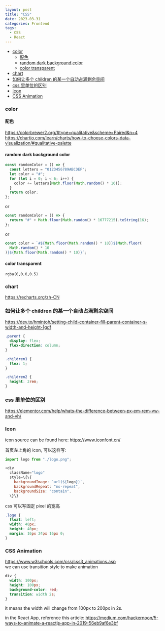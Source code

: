 ```yaml
---
layout: post
title: "CSS"
date: 2023-03-31
categories: Frontend
tags:
  - CSS
  - React
---
```


- [color](#color)
  - [配色](#配色)
  - [random dark background color](#random-dark-background-color)
  - [color transparent](#color-transparent)
- [chart](#chart)
- [如何让多个 children 的某一个自动占满剩余空间](#如何让多个-children-的某一个自动占满剩余空间)
- [css 里单位的区别](#css-里单位的区别)
- [Icon](#icon)
- [CSS Animation](#css-animation)

### color

#### 配色

<https://colorbrewer2.org/#type=qualitative&scheme=Paired&n=4>  
<https://chartio.com/learn/charts/how-to-choose-colors-data-visualization/#qualitative-palette>

#### random dark background color

```js
const randomColor = () => {
  const letters = "0123456789ABCDEF";
  let color = "#";
  for (let i = 0; i < 6; i++) {
    color += letters[Math.floor(Math.random() * 16)];
  }
  return color;
};
```

or

```js
const randomColor = () => {
  return "#" + Math.floor(Math.random() * 16777215).toString(16);
};
```

or

```js
const color = `#${Math.floor(Math.random() * 10)}${Math.floor(
  Math.random() * 10
)}${Math.floor(Math.random() * 10)}`;
```

#### color transparent

`rgba(0,0,0,0.5)`

### chart

<https://recharts.org/zh-CN>

### 如何让多个 children 的某一个自动占满剩余空间

<https://dev.to/hmintoh/setting-child-container-fill-parent-container-s-width-and-height-1gdf>

```css
.parent {
  display: flex;
  flex-direction: column;
}

.children1 {
  flex: 1;
}

.children2 {
  height: 2rem;
}
```

### css 里单位的区别

<https://elementor.com/help/whats-the-difference-between-px-em-rem-vw-and-vh/>

### Icon

icon source can be found here: <https://www.iconfont.cn/>

首页左上角的 icon, 可以这样写:

```js
import logo from "./logo.png";

<div
  className="logo"
  style=\{\{
    backgroundImage: `url(${logo})`,
    backgroundRepeat: "no-repeat",
    backgroundSize: "contain",
  \}\}
```

css 可以写固定 pixel 的宽高

```css
.logo {
  float: left;
  width: 40px;
  height: 40px;
  margin: 16px 24px 16px 0;
}
```

### CSS Animation

<https://www.w3schools.com/css/css3_animations.asp>  
we can use transition style to make animation

```css
div {
  width: 100px;
  height: 100px;
  background-color: red;
  transition: width 2s;
}
```

it means the width will change from 100px to 200px in 2s.

in the React App, reference this article: <https://medium.com/hackernoon/5-ways-to-animate-a-reactjs-app-in-2019-56eb9af6e3bf>
